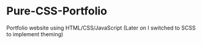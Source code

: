 # Pure-CSS-Portfolio
Portfolio website using HTML/CSS/JavaScript (Later on I switched to SCSS to implement theming)
